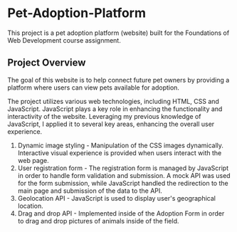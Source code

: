 # Pet-Adoption-Platform

This project is a pet adoption platform (website) built for the Foundations of Web Development course assignment.

## Project Overview

The goal of this website is to help connect future pet owners by providing a platform where users can view pets available for adoption. 

The project utilizes various web technologies, including HTML, CSS and JavaScript. JavaScript plays a key role in enhancing the functionality and interactivity of the website. Leveraging my previous knowledge of JavaScript, I applied it to several key areas, enhancing the overall user experience.

1. Dynamic image styling - Manipulation of the CSS images dynamically. Interactive visual experience is provided when users interact with the web page.
2. User registration form - The registration form is managed by JavaScript in order to handle form validation and submission. A mock API was used for the form submission, while JavaScript handled the redirection to the main page and submission of the data to the API.
3. Geolocation API - JavaScript is used to display user's geographical location.
4. Drag and drop API - Implemented inside of the Adoption Form in order to drag and drop pictures of animals inside of the field.
